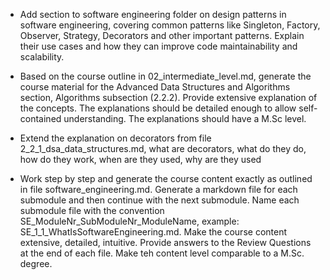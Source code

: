 - Add section to software engineering folder  on design patterns in software engineering, covering common patterns like Singleton, Factory, Observer, Strategy, Decorators and other important patterns. Explain their use cases and how they can improve code maintainability and scalability.

- Based on the course outline in 02_intermediate_level.md, generate the course material for the Advanced Data Structures and Algorithms section, Algorithms subsection (2.2.2). Provide extensive explanation of the concepts. The explanations should be detailed enough to allow self-contained understanding. The explanations should have a M.Sc level.

- Extend the explanation on decorators from file 2_2_1_dsa_data_structures.md, what are decorators, what do they do, how do they work, when are they used, why are they used


- Work step by step and generate the course content exactly as outlined in file software_engineering.md. Generate a markdown file for each submodule and then continue with the next submodule. Name each submodule file with the convention SE_ModuleNr_SubModuleNr_ModuleName, example: SE_1_1_WhatIsSoftwareEngineering.md. Make the course content extensive, detailed, intuitive. Provide answers to the Review Questions at the end of each file. Make teh content level comparable to a M.Sc. degree.